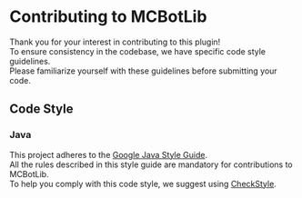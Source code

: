 # Contributing to MCBotLib

Thank you for your interest in contributing to this plugin!  
To ensure consistency in the codebase, we have specific code style guidelines.  
Please familiarize yourself with these guidelines before submitting your code.

## Code Style

### Java

This project adheres to the [Google Java Style Guide](https://google.github.io/styleguide/javaguide.html).  
All the rules described in this style guide are mandatory for contributions to MCBotLib.  
To help you comply with this code style, we suggest using [CheckStyle](https://plugins.jetbrains.com/plugin/1065-checkstyle-idea).
